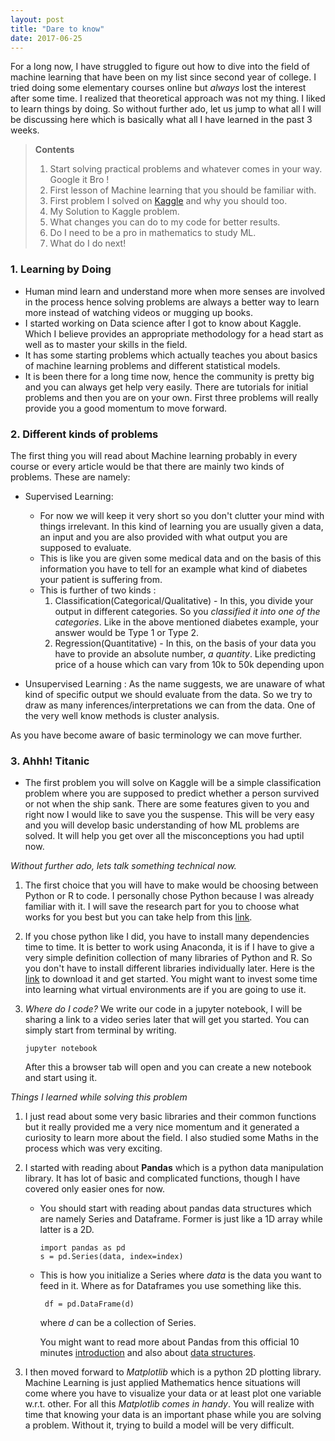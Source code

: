 ```yaml
---
layout: post
title: "Dare to know"
date: 2017-06-25
---
```


For a long now, I have struggled to figure out how to dive into the field of machine learning that have been on my list since second year of college. I tried doing some elementary courses online but *always* lost the interest after some time. 
I realized that theoretical approach was not my thing. I liked to learn things by doing. So without further ado, let us jump to what all I will be discussing here which is basically what all I have learned in the past 3 weeks.

> **Contents**
>1. Start solving practical problems and whatever comes in your way. Google it Bro !
>2. First lesson of Machine learning that you should be familiar with.
>3. First problem I solved on [Kaggle](https://www.kaggle.com/c/titanic) and why you should too.
>4. My Solution to Kaggle problem.
>5. What changes you can do to my code for better results.
>6. Do I need to be a pro in mathematics to study ML.
>7. What do I do next!

###  1. Learning by Doing

 + Human mind learn and understand more when more senses are involved in the process hence solving problems are always a better way to learn more instead of watching videos or mugging up books.
 + I started working on Data science after I got to know about Kaggle. Which I believe provides an appropriate methodology for a head start as well as to master your skills in the field.
 + It has some starting problems which actually teaches you about basics of machine learning problems and different statistical models.
 + It is been there for a long time now, hence the community is pretty big and you can always get help very easily. There are tutorials for initial problems and then you are on your own. First three problems will really provide you a good momentum to move forward.
 
### 2. Different kinds of problems

The first thing you will read about Machine learning probably in every course or every article would be that there are mainly two kinds of problems. These are namely:

  - Supervised Learning:
     + For now we will keep it very short so you don't clutter your mind with things irrelevant. In this kind of learning you are usually given a data, an input and you are also provided with what output you are supposed to evaluate. 
     + This is like you are given some medical data and on the basis of this information you have to tell for an example what kind of diabetes your patient is suffering from.
     + This is further of two kinds :
       1. Classification(Categorical/Qualitative) - In this, you divide your output in different categories. So you *classified it into one of the categories*. Like in the above mentioned diabetes example, your answer would be Type 1 or Type 2.
       2. Regression(Quantitative) - In this, on the basis of your data you have to provide an absolute number, *a quantity*. Like predicting price of a house which can vary from 10k to 50k depending upon

  - Unsupervised Learning : As the name suggests, we are unaware of what kind of specific output we should evaluate from the data. So we try to draw as many inferences/interpretations we can from the data. One of the very well know methods is cluster analysis.

As you have become aware of basic terminology we can move further.

### 3. Ahhh!  Titanic
 + The first problem you will solve on Kaggle will be a simple classification problem where you are supposed to predict whether a person survived or not when the ship sank. There are some features given to you and right now I would like to save you the suspense.
This will be very easy and you will develop basic understanding of how ML problems are solved. It will help you get over all the misconceptions you had uptil now.

*Without further ado, lets talk something technical now.*

1. The first choice that you will have to make would be choosing between Python or R to code. I personally chose Python because I was already familiar with it. I will save the research part for you to choose what works for you best but you can take help from this [link](https://www.quora.com/Which-is-better-for-data-analysis-R-or-Python).
2.  If you chose python like I did, you have to install many dependencies time to time. It is better to work using Anaconda, it is if I have to give a very simple definition collection of many libraries of Python and R. So you don't have to install different libraries individually later. Here is the [link](https://www.continuum.io/downloads) to download it and get started. You might want to invest some time into learning what virtual environments are if you are going to use it. 
3. *Where do I code?* 
    We write our code in a jupyter notebook, I will be sharing a link to a video series later that will get you started. You can simply start from terminal by writing.
	
     ```
	 jupyter notebook 
     ```

      After this a browser tab will open and you can create a new notebook and start using it.

*Things I learned while solving this problem*

 1. I just read about some very basic libraries and their common functions but it really provided me a very nice momentum and it generated a curiosity to learn more about the field. I also studied some Maths in the process which was very exciting.
 2.  I started with reading about **Pandas** which is a python data manipulation library. It has lot of basic and complicated functions, though I have covered only easier ones for now. 
     + You should start with reading about pandas data structures which are namely Series and Dataframe. Former is just like a 1D array while latter is a 2D. 
       ```
	   import pandas as pd
	   s = pd.Series(data, index=index)
       ```
     + This is how you initialize a Series where *data* is the data you want to feed in it. Where as for Dataframes you use something like this.
  	   ```
  		df = pd.DataFrame(d)
  	   ```
       where *d* can be a collection of Series.
    
       You might want to read more about Pandas from this official 10 minutes [introduction](http://pandas.pydata.org/pandas-docs/version/0.15.2/10min.html)  and also about [data structures](https://pandas.pydata.org/pandas-docs/stable/dsintro.html).

 3.  I then moved forward to *Matplotlib* which is a python 2D plotting library. Machine Learning is just applied Mathematics hence situations will come where you have to visualize your data or at least plot one variable w.r.t. other. For all this *Matplotlib comes in handy*. You will realize with time that knowing your data is an important phase while you are solving a problem. Without it, trying to build a model will be very difficult.
 
